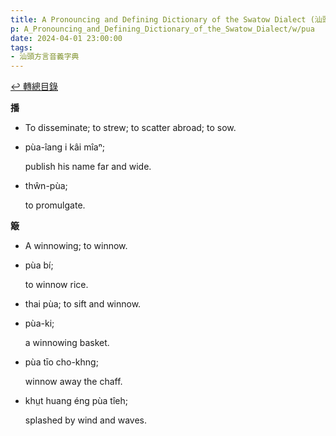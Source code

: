 ```yaml
---
title: A Pronouncing and Defining Dictionary of the Swatow Dialect (汕頭方言音義字典) / pua
p: A_Pronouncing_and_Defining_Dictionary_of_the_Swatow_Dialect/w/pua
date: 2024-04-01 23:00:00
tags: 
- 汕頭方言音義字典
---
```


[↩️ 轉總目錄](/A_Pronouncing_and_Defining_Dictionary_of_the_Swatow_Dialect)


**播**
- To disseminate; to strew; to scatter abroad; to sow.

- pùa-îang i kâi mîaⁿ;

  publish his name far and wide.

- thŵn-pùa;

  to promulgate.

**簸**
- A winnowing; to winnow.

- pùa bí;

  to winnow rice.

- thai pùa; to sift and winnow.

- pùa-ki;

  a winnowing basket.

- pùa tīo cho-khng;

  winnow away the chaff.

- khṳt huang éng pùa tîeh;

  splashed by wind and waves.